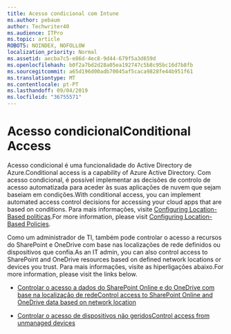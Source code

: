 ```yaml
---
title: Acesso condicional com Intune
ms.author: pebaum
author: Techwriter40
ms.audience: ITPro
ms.topic: article
ROBOTS: NOINDEX, NOFOLLOW
localization_priority: Normal
ms.assetid: aecba7c5-e86d-4ec8-9d44-679f5a3d659d
ms.openlocfilehash: b0f2a7bd2d28a05ea192747c5b8c95bc16d7b8fb
ms.sourcegitcommit: a65d196d00adb70045af5caca9828fe44b951f61
ms.translationtype: MT
ms.contentlocale: pt-PT
ms.lasthandoff: 09/04/2019
ms.locfileid: "36755571"
---
```

# <a name="conditional-access"></a><span data-ttu-id="7c857-102">Acesso condicional</span><span class="sxs-lookup"><span data-stu-id="7c857-102">Conditional Access</span></span>

<span data-ttu-id="7c857-103">Acesso condicional é uma funcionalidade do Active Directory de Azure.</span><span class="sxs-lookup"><span data-stu-id="7c857-103">Conditional access is a capability of Azure Active Directory.</span></span> <span data-ttu-id="7c857-104">Com acesso condicional, é possível implementar as decisões de controlo de acesso automatizada para aceder às suas aplicações de nuvem que sejam baseiam em condições.</span><span class="sxs-lookup"><span data-stu-id="7c857-104">With conditional access, you can implement automated access control decisions for accessing your cloud apps that are based on conditions.</span></span> <span data-ttu-id="7c857-105">Para mais informações, visite [Configuring Location-Based políticas](https://docs.microsoft.com/azure/active-directory/conditional-access/overview).</span><span class="sxs-lookup"><span data-stu-id="7c857-105">For more information, please visit [Configuring Location-Based Policies](https://docs.microsoft.com/azure/active-directory/conditional-access/overview).</span></span>

<span data-ttu-id="7c857-106">Como um administrador de TI, também pode controlar o acesso a recursos do SharePoint e OneDrive com base nas localizações de rede definidos ou dispositivos que confia.</span><span class="sxs-lookup"><span data-stu-id="7c857-106">As an IT admin, you can also control access to SharePoint and OneDrive resources based on defined network locations or devices you trust.</span></span> <span data-ttu-id="7c857-107">Para mais informações, visite as hiperligações abaixo.</span><span class="sxs-lookup"><span data-stu-id="7c857-107">For more information, please visit the links below.</span></span>

- [<span data-ttu-id="7c857-108">Controlar o acesso a dados do SharePoint Online e do OneDrive com base na localização de rede</span><span class="sxs-lookup"><span data-stu-id="7c857-108">Control access to SharePoint Online and OneDrive data based on network location</span></span>](https://docs.microsoft.com/sharepoint/control-access-based-on-network-location)

- [<span data-ttu-id="7c857-109">Controlar o acesso de dispositivos não geridos</span><span class="sxs-lookup"><span data-stu-id="7c857-109">Control access from unmanaged devices</span></span>](https://docs.microsoft.com/sharepoint/control-access-from-unmanaged-devices)

